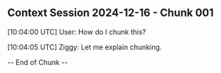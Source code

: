 ## Context Session 2024-12-16 - Chunk 001

[10:04:00 UTC] User: How do I chunk this?

[10:04:05 UTC] Ziggy: Let me explain chunking.


-- End of Chunk --

